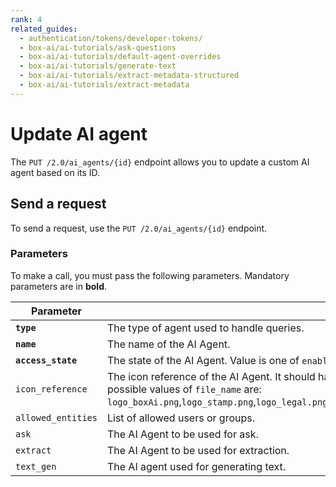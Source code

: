 ```yaml
---
rank: 4
related_guides:
  - authentication/tokens/developer-tokens/
  - box-ai/ai-tutorials/ask-questions
  - box-ai/ai-tutorials/default-agent-overrides
  - box-ai/ai-tutorials/generate-text
  - box-ai/ai-tutorials/extract-metadata-structured
  - box-ai/ai-tutorials/extract-metadata
---
```


# Update AI agent

The `PUT /2.0/ai_agents/{id}` endpoint allows you to update a custom AI agent based on its ID. 

## Send a request

To send a request, use the `PUT /2.0/ai_agents/{id}` endpoint.

<Samples id='put_ai_agents_id' />

### Parameters

To make a call, you must pass the following parameters. Mandatory parameters are in **bold**.

<!--alex ignore-->

| Parameter| Description| Example|
|--------|--------|-------|
| **`type`**  | The type of agent used to handle queries. | ```` |
| **`name`**| The name of the AI Agent. | My AI Agent |
| **`access_state`** | The state of the AI Agent. Value is one of `enabled` `disabled`. | `enabled` |
| `icon_reference` | The icon reference of the AI Agent. It should have format of the URL `https://cdn01.boxcdn.net/app-assets/aistudio/avatars/<file_name>`, where possible values of `file_name` are: `logo_boxAi.png`,`logo_stamp.png`,`logo_legal.png`,`logo_finance.png`,`logo_config.png`,`logo_handshake.png`,`logo_analytics.png`,`logo_classification.png` | `https://cdn01.boxcdn.net/app-assets/aistudio/avatars/logo_analytics.svg` |
| `allowed_entities` | List of allowed users or groups. |
| `ask` | The AI Agent to be used for ask.  | `ask` |
| `extract` | The AI Agent to be used for extraction.  | |
| `text_gen` | The AI agent used for generating text. | |

<!--alex ignore-->
